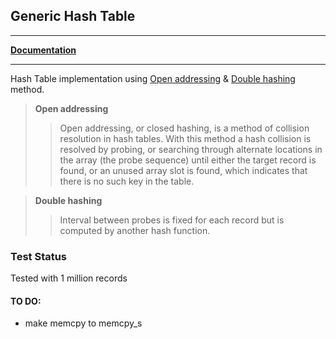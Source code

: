 ## Generic Hash Table
_______

[**Documentation**](https://tonyjosi97.github.io/generic_hash_table/ght__core_8c.html)
_______

Hash Table implementation using [Open addressing](https://en.wikipedia.org/wiki/Open_addressing) & [Double hashing](https://en.wikipedia.org/wiki/Double_hashing) method.

> **Open addressing**
> > Open addressing, or closed hashing, is a method of collision resolution in hash tables. With this method a hash collision is resolved by probing, or searching through alternate locations in the array (the probe sequence) until either the target record is found, or an unused array slot is found, which indicates that there is no such key in the table.

> **Double hashing**
> > Interval between probes is fixed for each record but is computed by another hash function.

### Test Status

Tested with 1 million records

#### TO DO:
* make memcpy to memcpy_s
